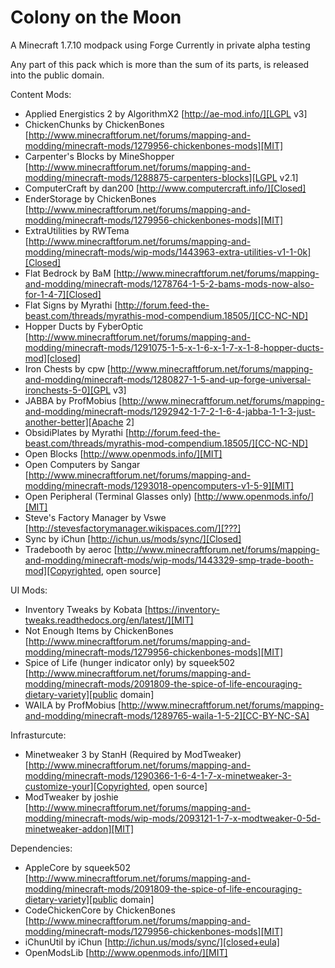 Colony on the Moon
==================

A Minecraft 1.7.10 modpack using Forge
Currently in private alpha testing

Any part of this pack which is more than the sum of its parts, is released into the public domain.

Content Mods:

- Applied Energistics 2 by AlgorithmX2 [http://ae-mod.info/][LGPL v3]
- ChickenChunks by ChickenBones [http://www.minecraftforum.net/forums/mapping-and-modding/minecraft-mods/1279956-chickenbones-mods][MIT]
- Carpenter's Blocks by MineShopper [http://www.minecraftforum.net/forums/mapping-and-modding/minecraft-mods/1288875-carpenters-blocks][LGPL v2.1]
- ComputerCraft by dan200 [http://www.computercraft.info/][Closed]
- EnderStorage by ChickenBones [http://www.minecraftforum.net/forums/mapping-and-modding/minecraft-mods/1279956-chickenbones-mods][MIT]
- ExtraUtilities by RWTema [http://www.minecraftforum.net/forums/mapping-and-modding/minecraft-mods/wip-mods/1443963-extra-utilities-v1-1-0k][Closed]
- Flat Bedrock by BaM [http://www.minecraftforum.net/forums/mapping-and-modding/minecraft-mods/1278764-1-5-2-bams-mods-now-also-for-1-4-7][Closed]
- Flat Signs by Myrathi [http://forum.feed-the-beast.com/threads/myrathis-mod-compendium.18505/][CC-NC-ND]
- Hopper Ducts by FyberOptic [http://www.minecraftforum.net/forums/mapping-and-modding/minecraft-mods/1291075-1-5-x-1-6-x-1-7-x-1-8-hopper-ducts-mod][closed]
- Iron Chests by cpw [http://www.minecraftforum.net/forums/mapping-and-modding/minecraft-mods/1280827-1-5-and-up-forge-universal-ironchests-5-0][GPL v3]
- JABBA by ProfMobius [http://www.minecraftforum.net/forums/mapping-and-modding/minecraft-mods/1292942-1-7-2-1-6-4-jabba-1-1-3-just-another-better][Apache 2]
- ObsidiPlates by Myrathi [http://forum.feed-the-beast.com/threads/myrathis-mod-compendium.18505/][CC-NC-ND]
- Open Blocks  [http://www.openmods.info/][MIT]
- Open Computers  by Sangar [http://www.minecraftforum.net/forums/mapping-and-modding/minecraft-mods/1293018-opencomputers-v1-5-9][MIT]
- Open Peripheral (Terminal Glasses only)  [http://www.openmods.info/][MIT]
- Steve's Factory Manager by Vswe [http://stevesfactorymanager.wikispaces.com/][???]
- Sync by iChun [http://ichun.us/mods/sync/][Closed]
- Tradebooth by aeroc [http://www.minecraftforum.net/forums/mapping-and-modding/minecraft-mods/wip-mods/1443329-smp-trade-booth-mod][Copyrighted, open source]

UI Mods:

- Inventory Tweaks by Kobata [https://inventory-tweaks.readthedocs.org/en/latest/][MIT]
- Not Enough Items by ChickenBones [http://www.minecraftforum.net/forums/mapping-and-modding/minecraft-mods/1279956-chickenbones-mods][MIT]
- Spice of Life (hunger indicator only) by squeek502 [http://www.minecraftforum.net/forums/mapping-and-modding/minecraft-mods/2091809-the-spice-of-life-encouraging-dietary-variety][public domain]
- WAILA by ProfMobius [http://www.minecraftforum.net/forums/mapping-and-modding/minecraft-mods/1289765-waila-1-5-2][CC-BY-NC-SA]

Infrasturcute:

- Minetweaker 3 by StanH (Required by ModTweaker) [http://www.minecraftforum.net/forums/mapping-and-modding/minecraft-mods/1290366-1-6-4-1-7-x-minetweaker-3-customize-your][Copyrighted, open source]
- ModTweaker by joshie [http://www.minecraftforum.net/forums/mapping-and-modding/minecraft-mods/wip-mods/2093121-1-7-x-modtweaker-0-5d-minetweaker-addon][MIT]

Dependencies:

- AppleCore by squeek502 [http://www.minecraftforum.net/forums/mapping-and-modding/minecraft-mods/2091809-the-spice-of-life-encouraging-dietary-variety][public domain]
- CodeChickenCore by ChickenBones [http://www.minecraftforum.net/forums/mapping-and-modding/minecraft-mods/1279956-chickenbones-mods][MIT]
- iChunUtil by iChun [http://ichun.us/mods/sync/][closed+eula]
- OpenModsLib [http://www.openmods.info/][MIT]
